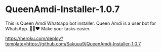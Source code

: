 # QueenAmdi-Installer-1.0.7
This is Queen Amdi Whatsapp bot installer. Queen Amdi is a user bot for WhatsApp. 💃🏻❤️ Make your tasks easier.


https://heroku.com/deploy?template=https://github.com/Sakuuu9/QueenAmdi-Installer-1.0.7
